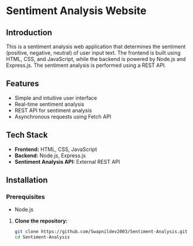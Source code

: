 
# Sentiment Analysis Website

## Introduction

This is a sentiment analysis web application that determines the sentiment (positive, negative, neutral) of user input text. The frontend is built using HTML, CSS, and JavaScript, while the backend is powered by Node.js and Express.js. The sentiment analysis is performed using a REST API.

## Features

- Simple and intuitive user interface
- Real-time sentiment analysis
- REST API for sentiment analysis
- Asynchronous requests using Fetch API

## Tech Stack

- **Frontend:** HTML, CSS, JavaScript
- **Backend:** Node.js, Express.js
- **Sentiment Analysis API:** External REST API

## Installation

### Prerequisites

- Node.js
1. **Clone the repository:**
   ```sh
   git clone https://github.com/Swapnildev2003/Sentiment-Analysis.git
   cd Sentiment-Analysis
   ```

